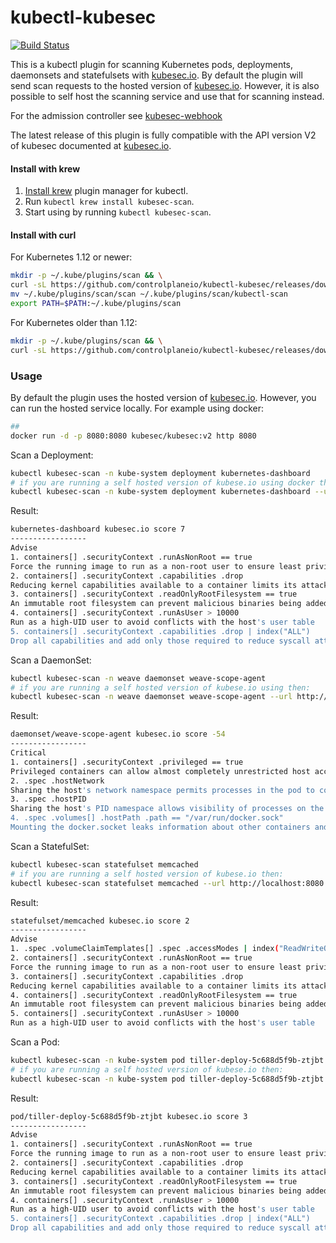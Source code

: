 # kubectl-kubesec

[![Build Status](https://travis-ci.org/controlplaneio/kubectl-kubesec.svg?branch=master)](https://travis-ci.org/controlplaneio/kubectl-kubesec)

This is a kubectl plugin for scanning Kubernetes pods, deployments, daemonsets and statefulsets with [kubesec.io](https://kubesec.io). By default the plugin will send scan requests to the hosted version of [kubesec.io](https://kubesec.io). However, it is also possible to self host the scanning service and use that for scanning instead.

For the admission controller see [kubesec-webhook](https://github.com/controlplaneio/kubesec-webhook)

The latest release of this plugin is fully compatible with the API version V2 of kubesec documented at [kubesec.io](https://kubesec.io).

#### Install with krew

1. [Install krew](https://github.com/GoogleContainerTools/krew) plugin manager
   for kubectl.
2. Run `kubectl krew install kubesec-scan`.
3. Start using by running `kubectl kubesec-scan`.

#### Install with curl

For Kubernetes 1.12 or newer:

```bash
mkdir -p ~/.kube/plugins/scan && \
curl -sL https://github.com/controlplaneio/kubectl-kubesec/releases/download/1.0.0/kubectl-kubesec_1.0.0_`uname -s`_amd64.tar.gz | tar xzvf - -C ~/.kube/plugins/scan
mv ~/.kube/plugins/scan/scan ~/.kube/plugins/scan/kubectl-scan
export PATH=$PATH:~/.kube/plugins/scan
```

For Kubernetes older than 1.12:

```bash
mkdir -p ~/.kube/plugins/scan && \
curl -sL https://github.com/controlplaneio/kubectl-kubesec/releases/download/0.3.1/kubectl-kubesec_0.3.1_`uname -s`_amd64.tar.gz | tar xzvf - -C ~/.kube/plugins/scan
```

### Usage

By default the plugin uses the hosted version of [kubesec.io](https://kubesec.io). However, you can run the hosted service locally. For example using docker:

```bash
## 
docker run -d -p 8080:8080 kubesec/kubesec:v2 http 8080
```

Scan a Deployment:

```bash
kubectl kubesec-scan -n kube-system deployment kubernetes-dashboard
# if you are running a self hosted version of kubese.io using docker then:
kubectl kubesec-scan -n kube-system deployment kubernetes-dashboard --url http://localhost:8080
```

Result:

```bash
kubernetes-dashboard kubesec.io score 7
-----------------
Advise
1. containers[] .securityContext .runAsNonRoot == true
Force the running image to run as a non-root user to ensure least privilege
2. containers[] .securityContext .capabilities .drop
Reducing kernel capabilities available to a container limits its attack surface
3. containers[] .securityContext .readOnlyRootFilesystem == true
An immutable root filesystem can prevent malicious binaries being added to PATH and increase attack cost
4. containers[] .securityContext .runAsUser > 10000
Run as a high-UID user to avoid conflicts with the host's user table
5. containers[] .securityContext .capabilities .drop | index("ALL")
Drop all capabilities and add only those required to reduce syscall attack surface
```

Scan a DaemonSet:

```bash
kubectl kubesec-scan -n weave daemonset weave-scope-agent
# if you are running a self hosted version of kubese.io using then:
kubectl kubesec-scan -n weave daemonset weave-scope-agent --url http://localhost:8080
```

Result:

```bash
daemonset/weave-scope-agent kubesec.io score -54
-----------------
Critical
1. containers[] .securityContext .privileged == true
Privileged containers can allow almost completely unrestricted host access
2. .spec .hostNetwork
Sharing the host's network namespace permits processes in the pod to communicate with processes bound to the host's loopback adapter
3. .spec .hostPID
Sharing the host's PID namespace allows visibility of processes on the host, potentially leaking information such as environment variables and configuration
4. .spec .volumes[] .hostPath .path == "/var/run/docker.sock"
Mounting the docker.socket leaks information about other containers and can allow container breakout
```

Scan a StatefulSet:

```bash
kubectl kubesec-scan statefulset memcached
# if you are running a self hosted version of kubese.io then:
kubectl kubesec-scan statefulset memcached --url http://localhost:8080
```

Result:

```bash
statefulset/memcached kubesec.io score 2
-----------------
Advise
1. .spec .volumeClaimTemplates[] .spec .accessModes | index("ReadWriteOnce")
2. containers[] .securityContext .runAsNonRoot == true
Force the running image to run as a non-root user to ensure least privilege
3. containers[] .securityContext .capabilities .drop
Reducing kernel capabilities available to a container limits its attack surface
4. containers[] .securityContext .readOnlyRootFilesystem == true
An immutable root filesystem can prevent malicious binaries being added to PATH and increase attack cost
5. containers[] .securityContext .runAsUser > 10000
Run as a high-UID user to avoid conflicts with the host's user table
```

Scan a Pod:

```bash
kubectl kubesec-scan -n kube-system pod tiller-deploy-5c688d5f9b-ztjbt
# if you are running a self hosted version of kubese.io then:
kubectl kubesec-scan -n kube-system pod tiller-deploy-5c688d5f9b-ztjbt --url http://localhost:8080 
```

Result:

```bash
pod/tiller-deploy-5c688d5f9b-ztjbt kubesec.io score 3
-----------------
Advise
1. containers[] .securityContext .runAsNonRoot == true
Force the running image to run as a non-root user to ensure least privilege
2. containers[] .securityContext .capabilities .drop
Reducing kernel capabilities available to a container limits its attack surface
3. containers[] .securityContext .readOnlyRootFilesystem == true
An immutable root filesystem can prevent malicious binaries being added to PATH and increase attack cost
4. containers[] .securityContext .runAsUser > 10000
Run as a high-UID user to avoid conflicts with the host's user table
5. containers[] .securityContext .capabilities .drop | index("ALL")
Drop all capabilities and add only those required to reduce syscall attack surface
```
